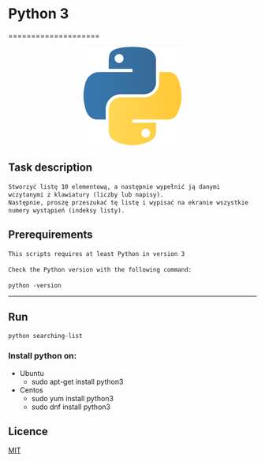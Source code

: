 # Python 3
====================

<p align="center">
    <img width="200" height="200" src="https://raw.githubusercontent.com/docker-library/docs/01c12653951b2fe592c1f93a13b4e289ada0e3a1/python/logo.png" alt="Python logo">
</p>

## Task description
```
Stworzyć listę 10 elementową, a następnie wypełnić ją danymi wczytanymi z klawiatury (liczby lub napisy).
Następnie, proszę przeszukać tę listę i wypisać na ekranie wszystkie numery wystąpień (indeksy listy).
```

## Prerequirements
```
This scripts requires at least Python in version 3

Check the Python version with the following command:

python -version
```
---

## Run

```
python searching-list
```

### Install python on:

+ Ubuntu
  * sudo apt-get install python3
+ Centos
  * sudo yum install python3
  * sudo dnf install python3

## Licence
[MIT](https://choosealicense.com/licenses/mit)